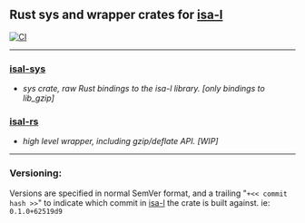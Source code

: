 ## Rust sys and wrapper crates for [isa-l](https://github.com/intel/isa-l)

[![CI](https://github.com/milesgranger/isal-rs/actions/workflows/ci.yml/badge.svg)](https://github.com/milesgranger/isal-rs/actions/workflows/ci.yml)

---

### [isal-sys](./isal-sys/)
  - _sys crate, raw Rust bindings to the isa-l library. [only bindings to lib_gzip]_
### [isal-rs](./isal-rs/)
  - _high level wrapper, including gzip/deflate API. [_WIP_]_

---

### Versioning: 
Versions are specified in normal SemVer format, and a trailing "`+<< commit hash >>`" to indicate
which commit in [isa-l](https://github.com/intel/isa-l) the crate is built against. ie: `0.1.0+62519d9`
